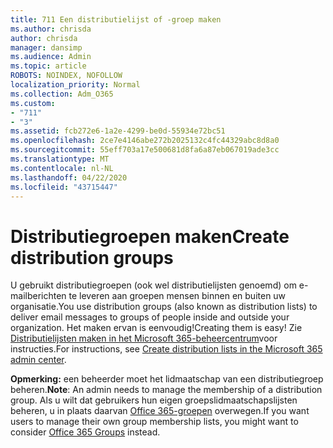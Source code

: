 ```yaml
---
title: 711 Een distributielijst of -groep maken
ms.author: chrisda
author: chrisda
manager: dansimp
ms.audience: Admin
ms.topic: article
ROBOTS: NOINDEX, NOFOLLOW
localization_priority: Normal
ms.collection: Adm_O365
ms.custom:
- "711"
- "3"
ms.assetid: fcb272e6-1a2e-4299-be0d-55934e72bc51
ms.openlocfilehash: 2ce7e4146abe272b2025132c4fc44329abc8d8a0
ms.sourcegitcommit: 55eff703a17e500681d8fa6a87eb067019ade3cc
ms.translationtype: MT
ms.contentlocale: nl-NL
ms.lasthandoff: 04/22/2020
ms.locfileid: "43715447"
---
```

# <a name="create-distribution-groups"></a><span data-ttu-id="b594b-102">Distributiegroepen maken</span><span class="sxs-lookup"><span data-stu-id="b594b-102">Create distribution groups</span></span>

<span data-ttu-id="b594b-103">U gebruikt distributiegroepen (ook wel distributielijsten genoemd) om e-mailberichten te leveren aan groepen mensen binnen en buiten uw organisatie.</span><span class="sxs-lookup"><span data-stu-id="b594b-103">You use distribution groups (also known as distribution lists) to deliver email messages to groups of people inside and outside your organization.</span></span> <span data-ttu-id="b594b-104">Het maken ervan is eenvoudig!</span><span class="sxs-lookup"><span data-stu-id="b594b-104">Creating them is easy!</span></span> <span data-ttu-id="b594b-105">Zie [Distributielijsten maken in het Microsoft 365-beheercentrum](https://docs.microsoft.com/office365/admin/setup/create-distribution-lists)voor instructies.</span><span class="sxs-lookup"><span data-stu-id="b594b-105">For instructions, see [Create distribution lists in the Microsoft 365 admin center](https://docs.microsoft.com/office365/admin/setup/create-distribution-lists).</span></span>

<span data-ttu-id="b594b-106">**Opmerking:** een beheerder moet het lidmaatschap van een distributiegroep beheren.</span><span class="sxs-lookup"><span data-stu-id="b594b-106">**Note**: An admin needs to manage the membership of a distribution group.</span></span> <span data-ttu-id="b594b-107">Als u wilt dat gebruikers hun eigen groepslidmaatschapslijsten beheren, u in plaats daarvan [Office 365-groepen](https://support.office.com/article/b565caa1-5c40-40ef-9915-60fdb2d97fa2) overwegen.</span><span class="sxs-lookup"><span data-stu-id="b594b-107">If you want users to manage their own group membership lists, you might want to consider [Office 365 Groups](https://support.office.com/article/b565caa1-5c40-40ef-9915-60fdb2d97fa2) instead.</span></span>

